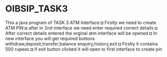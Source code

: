 # OIBSIP_TASK3
This a java program of TASK 3 ATM Interface 
◘ Firstly we need to create ATM PIN 
◘ after in 2nd interface we need enter required correct details 
◘ After correct details entered the orginal atm interface will be opened 
◘ In new interface you will get required buttons withdraw,deposit,transfer,balance enquiry,history,exit 
◘ Firstly it contains 500 rupees 
◘ if exit button clicked it will open to first interface to create pin
